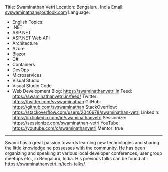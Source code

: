 Title: Swaminathan Vetri
Location: Bengaluru, India
Email: svswaminathan@outlook.com
Language:
  - English
Topics:
  - .NET
  - ASP.NET
  - ASP.NET Web API
  - Architecture
  - Azure
  - Blazor
  - C#
  - Containers
  - DevOps
  - Microservices
  - Visual Studio
  - Visual Studio Code
  - Web Development
Blog: https://swaminathanvetri.in
Feed: https://swaminathanvetri.in/feed/
Twitter: https://twitter.com/svswaminathan
GitHub: https://github.com/svswaminathan
StackOverflow: https://stackoverflow.com/users/2046978/swaminathan-vetri
LinkedIn: https://in.linkedin.com/in/swaminathanvetri
Sessionize: https://sessionize.com/swaminathan-vetri
YouTube: https://youtube.com/c/swaminathanvetri
Mentor: true
---
Swami has a great passion towards learning new technologies and sharing the little knowledge he possesses with the community. He has been organizing and speaking at various local developer conferences, user group meetups etc., in Bengaluru, India. His previous talks can be found at : https://swaminathanvetri.in/tech-talks/
